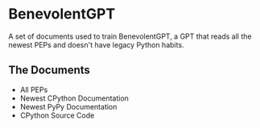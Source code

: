 # BenevolentGPT
A set of documents used to train BenevolentGPT, a GPT that reads all the newest PEPs and doesn't have legacy Python habits.

## The Documents
- All PEPs
- Newest CPython Documentation
- Newest PyPy Documentation
- CPython Source Code
